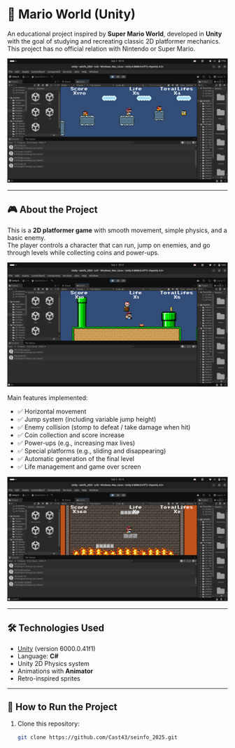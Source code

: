 # 🍄 Mario World (Unity)

An educational project inspired by **Super Mario World**, developed in **Unity** with the goal of studying and recreating classic 2D platformer mechanics.  
This project has no official relation with Nintendo or Super Mario.

![Level Example](mario2.png)

---

## 🎮 About the Project

This is a **2D platformer game** with smooth movement, simple physics, and a basic enemy.  
The player controls a character that can run, jump on enemies, and go through levels while collecting coins and power-ups.

![Level Example](mario1.png)

Main features implemented:
- ✅ Horizontal movement  
- ✅ Jump system (including variable jump height)  
- ✅ Enemy collision (stomp to defeat / take damage when hit)  
- ✅ Coin collection and score increase  
- ✅ Power-ups (e.g., increasing max lives)  
- ✅ Special platforms (e.g., sliding and disappearing)  
- ✅ Automatic generation of the final level  
- ✅ Life management and game over screen  

![Level Example](mario3.png)

---

## 🛠️ Technologies Used

- [Unity](https://unity.com/) (version 6000.0.41f1)  
- Language: **C#**  
- Unity 2D Physics system  
- Animations with **Animator**  
- Retro-inspired sprites  

---

## 🚀 How to Run the Project

1. Clone this repository:
   ```bash
   git clone https://github.com/Cast43/seinfo_2025.git
